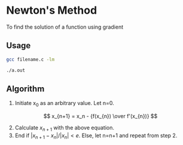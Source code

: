 # Newton's Method
To find the solution of a function using gradient

## Usage
```bash
gcc filename.c -lm
```
```bash
./a.out
```

## Algorithm
1. Initiate x<sub>0</sub> as an arbitrary value. Let n=0.

$$ x_{n+1} = x_n - {f(x_{n}) \over f'(x_{n})} $$

2. Calculate $x_{n+1}$ with the above equation.
3. End if $|x_{n+1}-x_n|/|x_n|<e$. Else, let n=n+1 and repeat from step 2.


